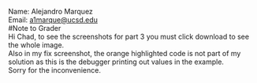 Name: Alejandro Marquez <br>
Email: a1marque@ucsd.edu <br>
#Note to Grader <br>
Hi Chad, to see the screenshots for part 3 you must click download to see the whole image. <br>
Also in my fix screenshot, the orange highlighted code is not part of my solution as this is the debugger printing out values in the example.<br>
Sorry for the inconvenience.
